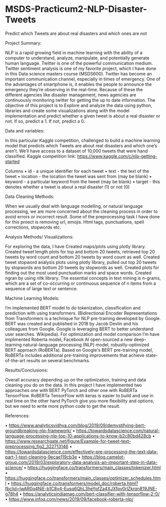 # MSDS-Practicum2-NLP-Disaster-Tweets
Predict which Tweets are about real disasters and which ones are not

Project Summary:

NLP is a rapid growing field in machine learning with the ability of a computer to understand, analyze, manipulate, and potentially generate human language. Twitter is one of the powerful communication medium. Twitter sentiment analysis is one of my favorite project, which I have done in this Data science masters course (MSDS600). Twitter has become an important communication channel, especially in times of emergency. One of the advantages of smartphone is, it enables the people to announce the emergency they’re observing in the real-time. Because of these the different agencies like disaster management, news agencies are continuously monitoring twitter for getting the up to date information.
The objective of this project is to Explore and analyze the data using python, libraries and create some visualizations along with the model implementation and predict whether a given tweet is about a real disaster or not. If so, predict a 1. If not, predict a 0.

Data and variables:

In this particular Kaggle competition, challenged to build a machine learning model that predicts which Tweets are about real disasters and which one’s aren’t. We’ll have access to a dataset of 10,000 tweets that were hand classified.
Kaggle competition link: https://www.kaggle.com/c/nlp-getting-started 

Columns
•	id - a unique identifier for each tweet
•	text - the text of the tweet
•	location - the location the tweet was sent from (may be blank)
•	keyword - a particular keyword from the tweet (may be blank)
•	target - this denotes whether a tweet is about a real disaster (1) or not (0)

Data Cleaning Methods:

When we usually deal with language modelling, or natural language processing, we are more concerned about the cleaning process in order to avoid errors or incorrect result. Some of the preprocessing task I have done for this proect is removing url, emojis. Html tags, punctuations, spell corrections, stopwords etc.

Analysis Methods/ Visualizations:

For exploring the data, I have Created maps/plots using plotly library. Created tweet length plots for top and bottom 20 tweets, retrieved top 20 tweets by word count and bottom 20 tweets by word count as well. Created tweet stopword analysis plots using plotly library,  pulled out top 20 tweets by stopwords ans bottom 20 tweets by stopwords as well. Created plots for finding out the most used punctuation marks and space words.
Created ngran by using nltk library. The essential concepts in text mining is n-grams, which are a set of co-occurring or continuous sequence of n items from a sequence of large text or sentence.

Machine Learning Models:

I’m implemented BERT model to do tokenization, classification and prediction with using transformers. (Bidirectional Encoder Representations from Transformers is a technique for NLP pre-training developed by Google. BERT was created and published in 2018 by Jacob Devlin and his colleagues from Google. Google is leveraging BERT to better understand user searches. Wikipedia). For optimization and model comparison I’m have implimented Roberta model, Facebook AI open-sourced a new deep-learning natural-language processing (NLP) model, robustly-optimized BERT approach (RoBERTa). Based on Google's BERT pre-training model, RoBERTa includes additional pre-training improvements that achieve state-of-the-art results on several benchmarks.

Results/Conclusions:

Overall accuracy depending up on the optimization, training and data cleaning you do on the data. In this project I have implemented two approaches one with BERT PyTorch and other one with RoBERTa TensorFlow. RoBERTa TensorFlow with keras is easier to build and use in real time on the other hand PyTorch give you more flexibility and options, but we need to write more python code to get the result.

References:

•	https://www.analyticsvidhya.com/blog/2019/09/demystifying-bert-groundbreaking-nlp-framework/
•	https://towardsdatascience.com/natural-language-processing-nlp-top-10-applications-to-know-b2c80bd428cb
•	https://www.researchgate.net/figure/Example-for-tweet-text-preprocessing_fig2_322713146
•	https://towardsdatascience.com/effectively-pre-processing-the-text-data-part-1-text-cleaning-9ecae119cb3e
•	https://blog.camelot-group.com/2019/03/exploratory-data-analysis-an-important-step-in-data-science/
•	https://huggingface.co/transformers/main_classes/tokenizer.html
•	https://huggingface.co/transformers/main_classes/optimizer_schedules.html
•	https://huggingface.co/transformers/model_doc/roberta.html?fbclid=IwAR0q4NiE-b1C8v4-Eusq6QhL3heYpfZa4XJXfpy0rlZkrqn819JNE-g78h4
•	https://analyticsindiamag.com/bert-classifier-with-tensorflow-2-0/
•	https://www.infoq.com/news/2019/09/facebook-roberta-nlp/

